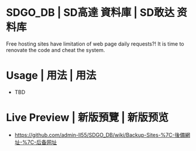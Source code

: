 # SDGO_DB | SD高達 資料庫 | SD敢达 资料库
Free hosting sites have limitation of web page daily requests?! It is time to renovate the code and cheat the system.

# Usage | 用法 | 用法
- TBD

# Live Preview | 新版預覽 | 新版预览
- https://github.com/admin-ll55/SDGO_DB/wiki/Backup-Sites-%7C-後備網址-%7C-后备网址
